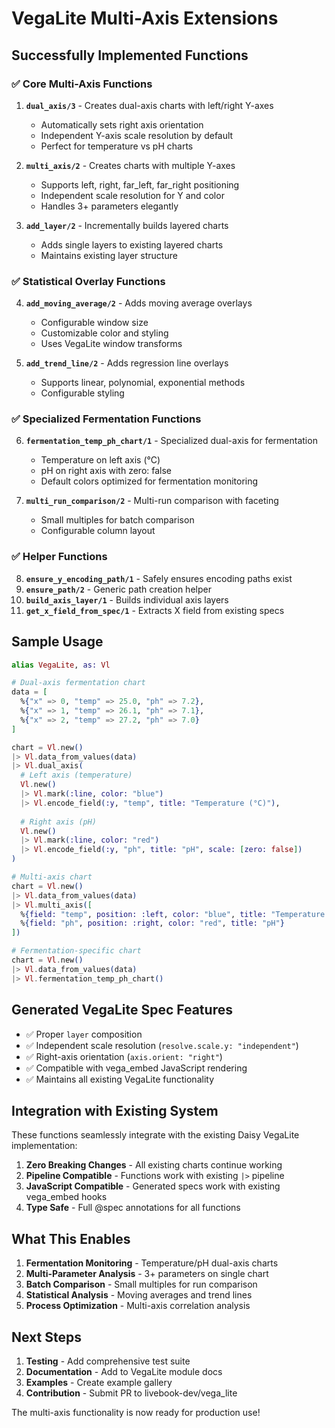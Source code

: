 # VegaLite Multi-Axis Extensions

## Successfully Implemented Functions

### ✅ Core Multi-Axis Functions

1. **`dual_axis/3`** - Creates dual-axis charts with left/right Y-axes
   - Automatically sets right axis orientation
   - Independent Y-axis scale resolution by default
   - Perfect for temperature vs pH charts

2. **`multi_axis/2`** - Creates charts with multiple Y-axes
   - Supports left, right, far_left, far_right positioning
   - Independent scale resolution for Y and color
   - Handles 3+ parameters elegantly

3. **`add_layer/2`** - Incrementally builds layered charts
   - Adds single layers to existing layered charts
   - Maintains existing layer structure

### ✅ Statistical Overlay Functions

4. **`add_moving_average/2`** - Adds moving average overlays
   - Configurable window size
   - Customizable color and styling
   - Uses VegaLite window transforms

5. **`add_trend_line/2`** - Adds regression line overlays
   - Supports linear, polynomial, exponential methods
   - Configurable styling

### ✅ Specialized Fermentation Functions

6. **`fermentation_temp_ph_chart/1`** - Specialized dual-axis for fermentation
   - Temperature on left axis (°C)
   - pH on right axis with zero: false
   - Default colors optimized for fermentation monitoring

7. **`multi_run_comparison/2`** - Multi-run comparison with faceting
   - Small multiples for batch comparison
   - Configurable column layout

### ✅ Helper Functions

8. **`ensure_y_encoding_path/1`** - Safely ensures encoding paths exist
9. **`ensure_path/2`** - Generic path creation helper
10. **`build_axis_layer/1`** - Builds individual axis layers
11. **`get_x_field_from_spec/1`** - Extracts X field from existing specs

## Sample Usage

```elixir
alias VegaLite, as: Vl

# Dual-axis fermentation chart
data = [
  %{"x" => 0, "temp" => 25.0, "ph" => 7.2},
  %{"x" => 1, "temp" => 26.1, "ph" => 7.1},
  %{"x" => 2, "temp" => 27.2, "ph" => 7.0}
]

chart = Vl.new()
|> Vl.data_from_values(data)
|> Vl.dual_axis(
  # Left axis (temperature)
  Vl.new() 
  |> Vl.mark(:line, color: "blue") 
  |> Vl.encode_field(:y, "temp", title: "Temperature (°C)"),
  
  # Right axis (pH)
  Vl.new()
  |> Vl.mark(:line, color: "red")
  |> Vl.encode_field(:y, "ph", title: "pH", scale: [zero: false])
)

# Multi-axis chart
chart = Vl.new()
|> Vl.data_from_values(data)
|> Vl.multi_axis([
  %{field: "temp", position: :left, color: "blue", title: "Temperature (°C)"},
  %{field: "ph", position: :right, color: "red", title: "pH"}
])

# Fermentation-specific chart
chart = Vl.new()
|> Vl.data_from_values(data)
|> Vl.fermentation_temp_ph_chart()
```

## Generated VegaLite Spec Features

- ✅ Proper `layer` composition
- ✅ Independent scale resolution (`resolve.scale.y: "independent"`)
- ✅ Right-axis orientation (`axis.orient: "right"`)
- ✅ Compatible with vega_embed JavaScript rendering
- ✅ Maintains all existing VegaLite functionality

## Integration with Existing System

These functions seamlessly integrate with the existing Daisy VegaLite implementation:

1. **Zero Breaking Changes** - All existing charts continue working
2. **Pipeline Compatible** - Functions work with existing `|>` pipeline
3. **JavaScript Compatible** - Generated specs work with existing vega_embed hooks
4. **Type Safe** - Full @spec annotations for all functions

## What This Enables

1. **Fermentation Monitoring** - Temperature/pH dual-axis charts
2. **Multi-Parameter Analysis** - 3+ parameters on single chart
3. **Batch Comparison** - Small multiples for run comparison
4. **Statistical Analysis** - Moving averages and trend lines
5. **Process Optimization** - Multi-axis correlation analysis

## Next Steps

1. **Testing** - Add comprehensive test suite
2. **Documentation** - Add to VegaLite module docs
3. **Examples** - Create example gallery
4. **Contribution** - Submit PR to livebook-dev/vega_lite

The multi-axis functionality is now ready for production use!
